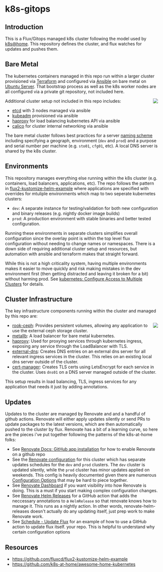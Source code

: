 # k8s-gitops

## Introduction

This is a Flux/Gitops managed k8s cluster following the model used by [k8s@home](https://github.com/k8s-at-home). This repository defines the cluster, and flux watches for updates and pushes them.

## Bare Metal

The kubernetes containers managed in this repo run within a larger cluster provisioned via [Terraform](https://www.terraform.io/) and configured via [Ansible](https://www.ansible.com/) on bare metal on [Ubuntu Server](https://ubuntu.com/server). That bootstrap process as well as the k8s worker nodes are all configured via a private git repository, not included here.

<img
src="https://docs.google.com/drawings/d/e/2PACX-1vQSdj_iQgONocRCS5xzm-SGVDlHUF5PFnhRMoef2jgxjehC9hKFuafqKDzUIznGV9FOEWNEFlnstKSt/pub?w=433&amp;h=379"
align=right>


Additional cluster setup not included in this repo includes:

  - [etcd](https://etcd.io/) with 3 nodes managed via ansible
  - [kubeadm](https://kubernetes.io/docs/setup/production-environment/tools/kubeadm/) provisioned via ansible
  - [haproxy](http://www.haproxy.org/) for load balancing kubernetes API via ansible
  - [calico](https://docs.projectcalico.org/about/about-calico) for cluster internal networking via ansible

The bare metal cluster follows best practices for a server [naming
scheme](https://mnx.io/blog/a-proper-server-naming-scheme/) including specifying a geograph, environment (`dev` and `prod`) and a purpose and serial number per machine (e.g. `sto01`, `cfg01`, etc). A local DNS server is shared by the k8s cluster.

## Environments

This repository manages everything else running within the k8s cluster (e.g. containers, load balancers, applications, etc). The repo follows the pattern in [flux2-kustomize-helm-example](https://github.com/fluxcd/flux2-kustomize-helm-example) where applications are specified with overrides for mtuliple environments which map to two seperate kubernetes clusters:

- `dev`: A separate instance for testing/validation for both new configuration and binary releases (e.g. nightly docker image builds)
- `prod`: A production environment with stable binaries and better tested configuration.

Running these environments in separate clusters simplifies overall configuration since the overlay point is within the top level flux configuration without needing to change names or namespaces. There is a down side of requiring additional cluster setup and resources, but automation with ansible and terraform makes that straight forward.

While this is not a high criticality system, having multiple environments makes it easier to move quickly and risk making mistakes in the dev environment first (then getting distracted and leaving it broken for a bit) without harming prod. See [kubernetes: Configure Access to Multiple Clusters](https://kubernetes.io/docs/tasks/access-application-cluster/configure-access-multiple-clusters/) for details.

## Cluster Infrastructure

The key infrastructure components running within the cluster and managed by this repo are:

<img
src="https://docs.google.com/drawings/d/e/2PACX-1vSZh09V6luZjHGP7YWNVQM9tGQ69R7exD--vz7lknp6Z2OuMDItiVjTSJhjVN2Y-PPaoQoqx2x3D0Ey/pub?w=481&amp;h=374"
align=right>

  - [rook-ceph](https://rook.io/): Provides persistent volumes, allowing any application to use the external ceph storage cluster.
  - [metallb](https://metallb.universe.tf/): A load balancer for bare metal kubernetes.
  - [haproxy](https://github.com/haproxytech/kubernetes-ingress): Used for proxying services through kubernetes ingress, exposing any service through the LoadBalancer with TLS.
  - [external-dns](https://github.com/kubernetes-sigs/external-dns): Creates DNS entries on an external dns server for all relevant ingress services in the cluster. This relies on an existing local dns server outside of the cluster.
  - [cert-manager](https://cert-manager.io/docs/): Creates TLS certs using LetsEncrypt for each service in the cluster. Uses `dns01` on a DNS server managed outside of the cluster.

This setup results in load balancing, TLS, ingress services for any application that needs it just by adding annotations.

## Updates

Updates to the cluster are managed by Renovate and and a handful of github actions. Renovate will either apply updates
silently or send PRs to update packages to the latest versions, which are then automatically pushed to the cluster by
flux. Renovate has a bit of a learning curve, so here are the pieces i've put together following the patterns of the
k8s-at-home folks:

- See [Renovate Docs: GitHub app installation](https://docs.renovatebot.com/install-github-app/) for how to enable Renovate on a github repo
- See the [Renovate configuration](renovate.json5) for this cluster which has separate updates schedules for the `dev`
  and `prod` clusters. The `dev` cluster is updated silently, while the `prod` cluster has minor updates applied on
  weekends. This config is heavily documented given there are numerous [Configuration Options](https://docs.renovatebot.com/configuration-options/) that may be hard to piece together.
- See [Renovate Dashboard](https://app.renovatebot.com/dashboard) if you want visibility into how Renovate is doing.
  This is a must if you start making complex configuration changes.
- See [Renovate Helm Releases](https://github.com/k8s-at-home/renovate-helm-releases) for a GitHub action that adds the
  neccessary annotations to a `HelmRelease` so that renovate knows how to manage it. This runs as a nightly action. In
  other words, renovate-helm-releases doesn't actually do any updating itself, just prep work to make Renovate work.
- See [Schedule - Update Flux](https://github.com/onedr0p/home-cluster/blob/main/.github/workflows/flux-schedule.yaml) for an example of how to use a GitHub action to update flux itself.
  your repo. This is helpful to understand why certain configuration options

## Resources

  - https://github.com/fluxcd/flux2-kustomize-helm-example
  - https://github.com/k8s-at-home/awesome-home-kubernetes
